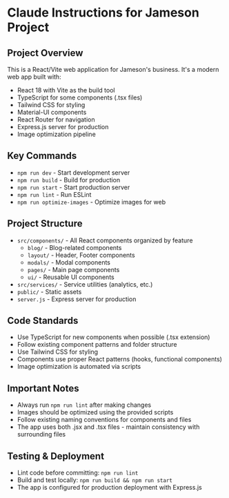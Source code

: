 # Claude Instructions for Jameson Project

## Project Overview
This is a React/Vite web application for Jameson's business. It's a modern web app built with:
- React 18 with Vite as the build tool
- TypeScript for some components (.tsx files)
- Tailwind CSS for styling
- Material-UI components
- React Router for navigation
- Express.js server for production
- Image optimization pipeline

## Key Commands
- `npm run dev` - Start development server
- `npm run build` - Build for production
- `npm run start` - Start production server
- `npm run lint` - Run ESLint
- `npm run optimize-images` - Optimize images for web

## Project Structure
- `src/components/` - All React components organized by feature
  - `blog/` - Blog-related components
  - `layout/` - Header, Footer components
  - `modals/` - Modal components
  - `pages/` - Main page components
  - `ui/` - Reusable UI components
- `src/services/` - Service utilities (analytics, etc.)
- `public/` - Static assets
- `server.js` - Express server for production

## Code Standards
- Use TypeScript for new components when possible (.tsx extension)
- Follow existing component patterns and folder structure
- Use Tailwind CSS for styling
- Components use proper React patterns (hooks, functional components)
- Image optimization is automated via scripts

## Important Notes
- Always run `npm run lint` after making changes
- Images should be optimized using the provided scripts
- Follow existing naming conventions for components and files
- The app uses both .jsx and .tsx files - maintain consistency with surrounding files

## Testing & Deployment
- Lint code before committing: `npm run lint`
- Build and test locally: `npm run build && npm run start`
- The app is configured for production deployment with Express.js